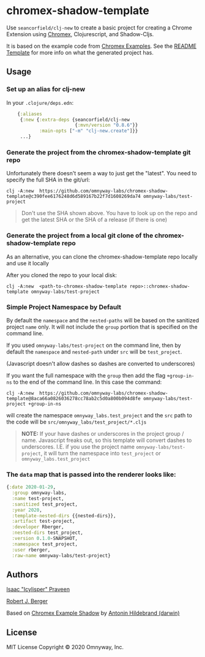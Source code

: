 # chromex-shadow-template

Use `seancorfield/clj-new` to create a basic project for creating a Chrome
Extension using [Chromex](https://github.com/binaryage/chromex), Clojurescript, and Shadow-Cljs. 

It is based on the example code from [Chromex
Examples](https://github.com/binaryage/chromex/tree/master/examples/shadow). See
the [README Template](https://github.com/omnyway-labs/chromex-shadow-template/blob/master/resources/clj/new/chromex_shadow_template/readme.md)
for more info on what the generated project has.

## Usage

### Set up an alias for clj-new 

In your `.clojure/deps.edn`:

```clj
    {:aliases
     {:new {:extra-deps {seancorfield/clj-new
                         {:mvn/version "0.8.6"}}
            :main-opts ["-m" "clj-new.create"]}}
     ...}
```

### Generate the project from the chromex-shadow-template git repo

Unfortunately there doesn't seem a way to just get the "latest". You need to specify the full SHA in the git/url:

```
clj -A:new  https://github.com/omnyway-labs/chromex-shadow-template@c390fee6176248d6d589167b22f7d1608269da74 omnyway-labs/test-project
```

> Don't use the SHA shown above. You have to look up on the repo and get the
> latest SHA or the SHA of a release (if there is one)

### Generate the project from a local git clone of the chromex-shadow-template repo

As an alternative, you can clone the chromex-shadow-template repo locally and use it locally

After you cloned the repo to your local disk:

```
clj -A:new  <path-to-chromex-shadow-template repo>::chromex-shadow-template omnyway-labs/test-project
```
### Simple Project Namespace by Default

By default the `namespace` and the `nested-paths` will be based on the sanitized project `name`
only. It will not include the `group` portion that is specified on the command
line.

If you used `omnyway-labs/test-project` on the command line, then by default the
`namespace` and `nested-path` under `src` will be `test_project`. 

(Javascript doesn't allow dashes so dashes are converted to underscores)

If you want the full namespace with the `group` then add the flag `+group-in-ns` to the end of the command line.
In this case the command:

```
clj -A:new  https://github.com/omnyway-labs/chromex-shadow-template@8aca66a0826036278cc78ab2c5d0a800b094d8fe omnyway-labs/test-project +group-in-ns
```

will create the namespace `omnyway_labs.test_project` and the `src` path to the
code will be `src/omnyway_labs/test_project/*.cljs`

> __NOTE:__ If your have dashes or underscores in the project group / name.
> Javascript freaks out, so this template will convert dashes to underscores.
> I.E. if you use the project name `omnyway-labs/test-project`, it will turn the
> namespace into `test_project` or `omnyway_labs.test_project` 

### The `data` map that is passed into the renderer looks like:

```clj
{:date 2020-01-29, 
  :group omnyway-labs, 
  :name test-project, 
  :sanitized test_project, 
  :year 2020, 
  :template-nested-dirs {{nested-dirs}}, 
  :artifact test-project, 
  :developer Rberger, 
  :nested-dirs test_project, 
  :version 0.1.0-SNAPSHOT, 
  :namespace test_project, 
  :user rberger, 
  :raw-name omnyway-labs/test-project}
```

## Authors

[Isaac "Icylisper" Praveen](https://github.com/icylisper)

[Robert J. Berger](https://github.com/rberger)

Based on [Chromex Example Shadow](https://github.com/binaryage/chromex/tree/master/examples/shadow) by [Antonin Hildebrand (darwin)](https://github.com/darwin)

## License
MIT License
Copyright © 2020 Omnyway, Inc.

